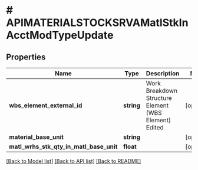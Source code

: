 # # APIMATERIALSTOCKSRVAMatlStkInAcctModTypeUpdate

## Properties

Name | Type | Description | Notes
------------ | ------------- | ------------- | -------------
**wbs_element_external_id** | **string** | Work Breakdown Structure Element (WBS Element) Edited | [optional]
**material_base_unit** | **string** |  | [optional]
**matl_wrhs_stk_qty_in_matl_base_unit** | **float** |  | [optional]

[[Back to Model list]](../../README.md#models) [[Back to API list]](../../README.md#endpoints) [[Back to README]](../../README.md)
